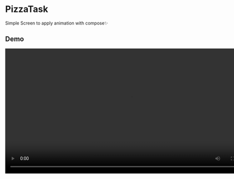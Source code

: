 # PizzaTask
Simple Screen to apply animation with compose✨
 ## Demo

 <video src="https://github.com/AzizaHelmy/PizzaTask/assets/31763341/7b8f25a6-da6f-4774-bb36-fc7b5a6a142b" height = "400"/>

